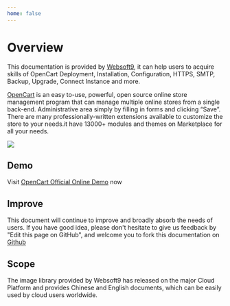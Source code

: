 ```yaml
---
home: false
---
```


# Overview

This documentation is provided by [Websoft9](https://www.websoft9.com/), it can help users to acquire skills of OpenCart Deployment, Installation, Configuration, HTTPS, SMTP, Backup, Upgrade, Connect Instance and more.

[OpenCart](https://opencart.com)  is an easy to-use, powerful, open source online store management program that can manage multiple online stores from a single back-end. Administrative area simply by filling in forms and clicking “Save”. There are many professionally-written extensions available to customize the store to your needs.it have 13000+ modules and themes on Marketplace for all your needs.

![](https://libs.websoft9.com/Websoft9/DocsPicture/zh/opencart/opencart-gui-websoft9.png)

## Demo

Visit [OpenCart Official Online Demo](http://demo.opencart.com) now

## Improve

This document will continue to improve and broadly absorb the needs of users. If you have good idea, please don't hesitate to give us feedback by "Edit this page on GitHub", and welcome you to fork this documentation on [Github](https://github.com/Websoft9/ansible-opencart)

## Scope

The image library provided by Websoft9 has released on the major Cloud Platform and provides Chinese and English documents, which can be easily used by cloud users worldwide.